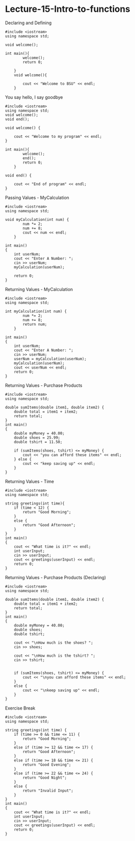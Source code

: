 # Lecture-15-Intro-to-functions


Declaring and Defining

    #include <iostream>
    using namespace std;

    void welcome();

    int main(){
            welcome();
            return 0;

        }
        void welcome(){

            cout << "Welcome to BSU" << endl;
        }
    

You say hello, I say goodbye
  
    #include <iostream>
    using namespace std;
    void welcome();
    void end();

    void welcome() {

        cout << "Welcome to my program" << endl;
    }

    int main(){
            welcome();
            end();
            return 0;
        }

    void end() {

        cout << "End of program" << endl;
    }

Passing Values - MyCalculation

    #include <iostream>
    using namespace std;

    void myCalculation(int num) {
            num *= 2;
            num += 8;
            cout << num << endl;
        }

    int main()
    {
        int userNum;
        cout << "Enter A Number: ";
        cin >> userNum;
        myCalculation(userNum);

        return 0;
    }



Returning Values - MyCalculation

    #include <iostream>
    using namespace std;

    int myCalculation(int num) {
            num *= 2;
            num += 8;
            return num;
        }

    int main()
    {
        int userNum;
        cout << "Enter A Number: ";
        cin >> userNum;
        userNum = myCalculation(userNum);
        myCalculation(userNum);
        cout << userNum << endl;
        return 0;
    }

Returning Values - Purchase Products

    #include <iostream>
    using namespace std;

    double sumItems(double item1, double item2) {
        double total = item1 + item2;
        return total;
    }
    int main()
    {
        double myMoney = 40.00;
        double shoes = 25.99;
        double tshirt = 11.50;

        if (sumItems(shoes, tshirt) <= myMoney) {
            cout << "you can afford these items" << endl;
        } else {
            cout << "keep saving up" << endl;
        }
    }


Returning Values - Time

    #include <iostream>
    using namespace std;

    string greetings(int time){
        if (time < 12) {
            return "Good Morning";
        }
        else {
            return "Good Afternoon";
        }
    }
    int main()
    {
        cout << "What time is it?" << endl;
        int userInput;
        cin >> userInput;
        cout << greetings(userInput) << endl;
        return 0;
    }


Returning Values - Purchase Products (Declaring)

    #include <iostream>
    using namespace std;

    double sumItems(double item1, double item2) {
        double total = item1 + item2;
        return total;
    }
    int main()
    {
        double myMoney = 40.00;
        double shoes;
        double tshirt;

        cout << "\nHow much is the shoes? ";
        cin >> shoes;

        cout << "\nHow much is the tshirt? ";
        cin >> tshirt;


        if (sumItems(shoes, tshirt) <= myMoney) {
            cout << "\nyou can afford these items" << endl;
        }
        else {
            cout << "\nkeep saving up" << endl;
        }
    }

                                          
                                          
Exercise Break

    #include <iostream>
    using namespace std;

    string greetings(int time) {
        if (time >= 0 && time <= 11) {
            return "Good Morning";
        }
        else if (time >= 12 && time <= 17) {
            return "Good Afternoon";
        }
        else if (time >= 18 && time <= 21) {
            return "Good Evening";
        }
        else if (time >= 22 && time <= 24) {
            return "Good Night";
        }
        else {
            return "Invalid Input";
        }
    }
    int main()
    {
        cout << "What time is it?" << endl;
        int userInput;
        cin >> userInput;
        cout << greetings(userInput) << endl;
        return 0;
    }








     
